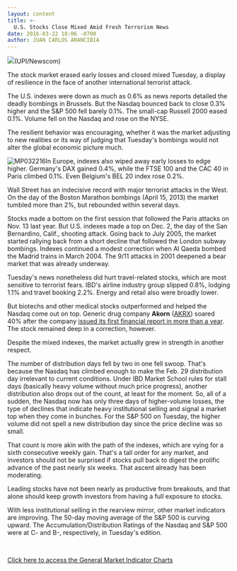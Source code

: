 ```yaml
---
layout: content
title: >-
  U.S. Stocks Close Mixed Amid Fresh Terrorism News
date: 2016-03-22 18:06 -0700
author: JUAN CARLOS ARANCIBIA
---
```






![](https://www.investors.com/wp-content/uploads/2016/03/BIGPIC-032216-newscom.jpg)(UPI/Newscom)









The stock market erased early losses and closed mixed Tuesday, a display of resilience in the face of another international terrorist attack.


The U.S. indexes were down as much as 0.6% as news reports detailed the deadly bombings in Brussels. But the Nasdaq bounced back to close 0.3% higher and the S&P 500 fell barely 0.1%. The small-cap Russell 2000 eased 0.1%. Volume fell on the Nasdaq and rose on the NYSE.


The resilient behavior was encouraging, whether it was the market adjusting to new realities or its way of judging that Tuesday's bombings would not alter the global economic picture much.


![MP032216](https://www.investors.com/wp-content/uploads/2016/03/MP032216-173x300.jpg)In Europe, indexes also wiped away early losses to edge higher. Germany's DAX gained 0.4%, while the FTSE 100 and the CAC 40 in Paris climbed 0.1%. Even Belgium's BEL 20 index rose 0.2%.


Wall Street has an indecisive record with major terrorist attacks in the West. On the day of the Boston Marathon bombings (April 15, 2013) the market tumbled more than 2%, but rebounded within several days.


Stocks made a bottom on the first session that followed the Paris attacks on Nov. 13 last year. But U.S. indexes made a top on Dec. 2, the day of the San Bernardino, Calif., shooting attack. Going back to July 2005, the market started rallying back from a short decline that followed the London subway bombings. Indexes continued a modest correction when Al Qaeda bombed the Madrid trains in March 2004. The 9/11 attacks in 2001 deepened a bear market that was already underway.


Tuesday's news nonetheless did hurt travel-related stocks, which are most sensitive to terrorist fears. IBD's airline industry group slipped 0.8%, lodging 1.1% and travel booking 2.2%. Energy and retail also were broadly lower.


But biotechs and other medical stocks outperformed and helped the Nasdaq come out on top. Generic drug company **Akorn** ([AKRX](https://research.investors.com/quote.aspx?symbol=AKRX)) soared 40% after the company [issued its first financial report in more than a year](https://www.investors.com/news/technology/akorn-releases-long-delayed-2015-report-2016-guidance-stock-jumps/?ven=YahooCP&src=AURLLED&ven=yahoo). The stock remained deep in a correction, however.


Despite the mixed indexes, the market actually grew in strength in another respect.


The number of distribution days fell by two in one fell swoop. That's because the Nasdaq has climbed enough to make the Feb. 29 distribution day irrelevant to current conditions. Under IBD Market School rules for stall days (basically heavy volume without much price progress), another distribution also drops out of the count, at least for the moment. So, all of a sudden, the Nasdaq now has only three days of higher-volume losses, the type of declines that indicate heavy institutional selling and signal a market top when they come in bunches. For the S&P 500 on Tuesday, the higher volume did not spell a new distribution day since the price decline was so small.


That count is more akin with the path of the indexes, which are vying for a sixth consecutive weekly gain. That's a tall order for any market, and investors should not be surprised if stocks pull back to digest the prolific advance of the past nearly six weeks. That ascent already has been moderating.


Leading stocks have not been nearly as productive from breakouts, and that alone should keep growth investors from having a full exposure to stocks.


With less institutional selling in the rearview mirror, other market indicators are improving. The 50-day moving average of the S&P 500 is curving upward. The Accumulation/Distribution Ratings of the Nasdaq and S&P 500 were at C- and B-, respectively, in Tuesday's edition.


 


[Click here to access the General Market Indicator Charts](https://www.investors.com/wp-content/uploads/2016/03/GMI_032316.pdf)


 




